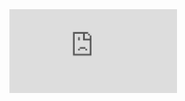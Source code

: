 <div class="embed-responsive embed-responsive-16by9"><iframe src="https://www.youtube-nocookie.com/embed/kNJbLJcma38?loop=1&playlist=kNJbLJcma38" frameborder="0" allow="accelerometer; autoplay; encrypted-media; gyroscope; picture-in-picture" allowfullscreen></iframe></div>
